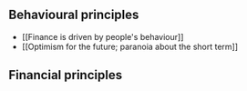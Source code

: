 ## Behavioural principles
- [[Finance is driven by people's behaviour]]
- [[Optimism for the future; paranoia about the short term]]

## Financial principles